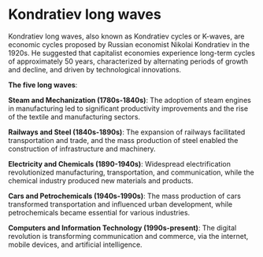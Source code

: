 # Kondratiev long waves

Kondratiev long waves, also known as Kondratiev cycles or K-waves, are economic cycles proposed by Russian economist Nikolai Kondratiev in the 1920s. He suggested that capitalist economies experience long-term cycles of approximately 50 years, characterized by alternating periods of growth and decline, and driven by technological innovations.

**The five long waves**:

**Steam and Mechanization (1780s-1840s)**: The adoption of steam engines in manufacturing led to significant productivity improvements and the rise of the textile and manufacturing sectors.

**Railways and Steel (1840s-1890s)**: The expansion of railways facilitated transportation and trade, and the mass production of steel enabled the construction of infrastructure and machinery.

**Electricity and Chemicals (1890-1940s)**: Widespread electrification revolutionized manufacturing, transportation, and communication, while the chemical industry produced new materials and products.

**Cars and Petrochemicals (1940s-1990s)**: The mass production of cars transformed transportation and influenced urban development, while petrochemicals became essential for various industries.

**Computers and Information Technology (1990s-present)**: The digital revolution is transforming communication and commerce, via the internet, mobile devices, and artificial intelligence.
